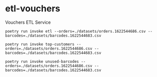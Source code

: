 # etl-vouchers
Vouchers ETL Service


```
poetry run invoke etl --orders=./datasets/orders.1622544686.csv --barcodes=./datasets/barcodes.1622544683.csv

```


```
poetry run invoke top-customers --orders=./datasets/orders.1622544686.csv --barcodes=./datasets/barcodes.1622544683.csv

```

```
poetry run invoke unused-barcodes --orders=./datasets/orders.1622544686.csv --barcodes=./datasets/barcodes.1622544683.csv

```
